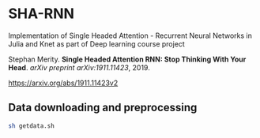 # SHA-RNN

Implementation of Single Headed Attention - Recurrent Neural Networks in Julia and Knet as part of Deep learning course project

Stephan Merity. **Single Headed Attention RNN: Stop Thinking With Your Head**. _arXiv preprint arXiv:1911.11423_, 2019.

https://arxiv.org/abs/1911.11423v2


## Data downloading and preprocessing

```bash
sh getdata.sh
```


